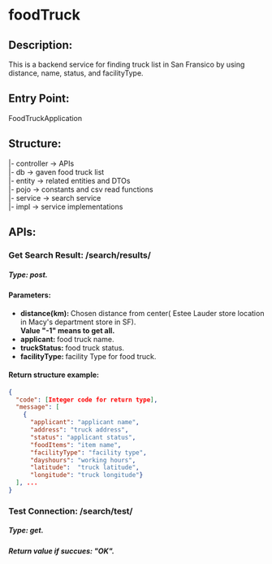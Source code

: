 # foodTruck
## Description:
This is a backend service for finding truck list in San Fransico by using distance, name, status, and facilityType.

## Entry Point:
FoodTruckApplication

## Structure:
|- controller -> APIs <br>
|- db -> gaven food truck list <br>
|- entity -> related entities and DTOs <br>
|- pojo -> constants and csv read functions <br>
|- service -> search service <br>
    |- impl -> service implementations <br>

## APIs:
### Get Search Result: /search/results/
##### Type: post.
#### Parameters: 
- <b>distance(km): </b>Chosen distance from center( Estee Lauder store location in Macy's department store in SF).<br>
  <b>Value "-1" means to get all.</b><br>
- <b>applicant: </b>food truck name. <br>
- <b>truckStatus: </b>food truck status. <br>
- <b>facilityType: </b>facility Type for food truck. <br>

#### Return structure example:

```json
{
  "code": [Integer code for return type],
  "message": [
    {
      "applicant": "applicant name",
      "address": "truck address",
      "status": "applicant status",
      "foodItems": "item name",
      "facilityType": "facility type",
      "dayshours": "working hours",
      "latitude":  "truck latitude",
      "longitude": "truck longitude"}
  ], ...
}
```


### Test Connection: /search/test/
##### Type: get.
##### Return value if succues: "OK".